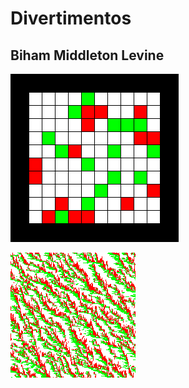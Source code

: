 # Divertimentos

## Biham Middleton Levine

![](https://github.com/Luispapiernik/Divertimentos/blob/master/BihamMiddletonLevine/Images/biham.png)

![](https://github.com/Luispapiernik/Divertimentos/blob/master/BihamMiddletonLevine/Images/biham1.png)

